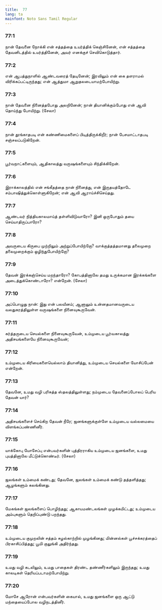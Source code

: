 ```yaml
---
title:  77
lang: ta
mainfont: Noto Sans Tamil Regular
---
```


###  77:1

நான் தேவனை நோக்கி என் சத்தத்தை உயர்த்திக் கெஞ்சினேன், என் சத்தத்தை தேவனிடத்தில் உயர்த்தினேன், அவர் எனக்குச் செவிகொடுத்தார்.

###  77:2

என் ஆபத்துநாளில் ஆண்டவரைத் தேடினேன்; இரவிலும் என் கை தளராமல் விரிக்கப்பட்டிருந்தது; என் ஆத்துமா ஆறுதலடையாமற்போயிற்று.

###  77:3

நான் தேவனை நினைத்தபோது அலறினேன்; நான் தியானிக்கும்போது என் ஆவி தொய்ந்து போயிற்று. (சேலா)

###  77:4

நான் தூங்காதபடி என் கண்ணிமைகளைப் பிடித்திருக்கிறீர்; நான் பேசமாட்டாதபடி சஞ்சலப்படுகிறேன்.

###  77:5

பூர்வநாட்களையும், ஆதிகாலத்து வருஷங்களையும் சிந்திக்கிறேன்.

###  77:6

இராக்காலத்தில் என் சங்கீதத்தை நான் நினைத்து, என் இருதயத்தோடே சம்பாஷித்துக்கொள்ளுகிறேன்; என் ஆவி ஆராய்ச்சிசெய்தது.

###  77:7

ஆண்டவர் நித்தியகாலமாய்த் தள்ளிவிடுவாரோ? இனி ஒருபோதும் தயை செய்யாதிருப்பாரோ?

###  77:8

அவருடைய கிருபை முற்றிலும் அற்றுப்போயிற்றோ? வாக்குத்தத்தமானது தலைமுறை தலைமுறைக்கும் ஒழிந்துபோயிற்றோ?

###  77:9

தேவன் இரக்கஞ்செய்ய மறந்தாரோ? கோபத்தினாலே தமது உருக்கமான இரக்கங்களை அடைத்துக்கொண்டாரோ? என்றேன். (சேலா)

###  77:10

அப்பொழுது நான்: இது என் பலவீனம்; ஆனாலும் உன்னதமானவருடைய வலதுகரத்திலுள்ள வருஷங்களை நினைவுகூருவேன்.

###  77:11

கர்த்தருடைய செயல்களை நினைவுகூருவேன், உம்முடைய பூர்வகாலத்து அதிசயங்களையே நினைவுகூருவேன்;

###  77:12

உம்முடைய கிரியைகளையெல்லாம் தியானித்து, உம்முடைய செயல்களை யோசிப்பேன் என்றேன்.

###  77:13

தேவனே, உமது வழி பரிசுத்த ஸ்தலத்திலுள்ளது; நம்முடைய தேவனைப்போலப் பெரிய தேவன் யார்?

###  77:14

அதிசயங்களைச் செய்கிற தேவன் நீரே; ஜனங்களுக்குள்ளே உம்முடைய வல்லமையை விளங்கப்பண்ணினீர்.

###  77:15

யாக்கோபு யோசேப்பு என்பவர்களின் புத்திரராகிய உம்முடைய ஜனங்களை, உமது புயத்தினாலே மீட்டுக்கொண்டீர். (சேலா)

###  77:16

ஜலங்கள் உம்மைக் கண்டது; தேவனே, ஜலங்கள் உம்மைக் கண்டு தத்தளித்தது; ஆழங்களும் கலங்கினது.

###  77:17

மேகங்கள் ஜலங்களைப் பொழிந்தது; ஆகாயமண்டலங்கள் முழக்கமிட்டது; உம்முடைய அம்புகளும் தெறிப்புண்டு பறந்தது.

###  77:18

உம்முடைய குமுறலின் சத்தம் சுழல்காற்றில் முழங்கினது; மின்னல்கள் பூச்சக்கரத்தைப் பிரகாசிப்பித்தது; பூமி குலுங்கி அதிர்ந்தது.

###  77:19

உமது வழி கடலிலும், உமது பாதைகள் திரண்ட தண்ணீர்களிலும் இருந்தது; உமது காலடிகள் தெரியப்படாமற்போயிற்று.

###  77:20

மோசே ஆரோன் என்பவர்களின் கையால், உமது ஜனங்களை ஒரு ஆட்டு மந்தையைப்போல வழிநடத்தினீர்.

